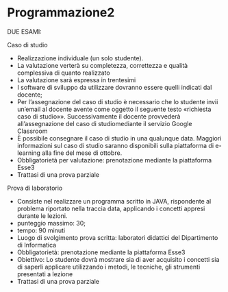 # Programmazione2
DUE ESAMI:

Caso di studio
- Realizzazione individuale (un solo studente).
- La valutazione verterà su completezza, correttezza e qualità complessiva di quanto realizzato
- La valutazione sarà espressa in trentesimi
- I software di sviluppo da utilizzare dovranno essere quelli indicati dal docente;
- Per l’assegnazione del caso di studio è necessario che lo studente invii un’email al docente avente come oggetto il seguente testo «richiesta caso di studio»». Successivamente il docente provvederà all’assegnazione del caso di studiomediante il servizio Google Classroom
- È possibile consegnare il caso di studio in una qualunque data. Maggiori informazioni sul caso di studio saranno disponibili sulla piattaforma di e-learning alla fine del mese di ottobre.
- Obbligatorietà per valutazione: prenotazione mediante la piattaforma Esse3
- Trattasi di una prova parziale

Prova di laboratorio
-  Consiste nel realizzare un programma scritto in JAVA, rispondente al problema riportato nella traccia data, applicando i concetti appresi durante le lezioni.
- punteggio massimo: 30;
- tempo: 90 minuti
- Luogo di svolgimento prova scritta: laboratori didattici del Dipartimento di Informatica
- Obbligatorietà: prenotazione mediante la piattaforma Esse3
- Obiettivo: Lo studente dovrà mostrare sia di aver acquisito i concetti sia di saperli applicare utilizzando i metodi, le tecniche, gli strumenti presentati a lezione
- Trattasi di una prova parziale
